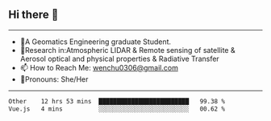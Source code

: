 ## Hi there 👋
---
- 🌱A Geomatics Engineering graduate Student.
- 🔭Research in:Atmospheric LIDAR & Remote sensing of satellite & Aerosol optical and physical properties & Radiative Transfer
- 📫 How to Reach Me: wenchu0306@gmail.com
- 🍒Pronouns: She/Her
---

<!--START_SECTION:waka-->

```txt
Other    12 hrs 53 mins  █████████████████████████   99.38 %
Vue.js   4 mins          ░░░░░░░░░░░░░░░░░░░░░░░░░   00.62 %
```

<!--END_SECTION:waka-->







